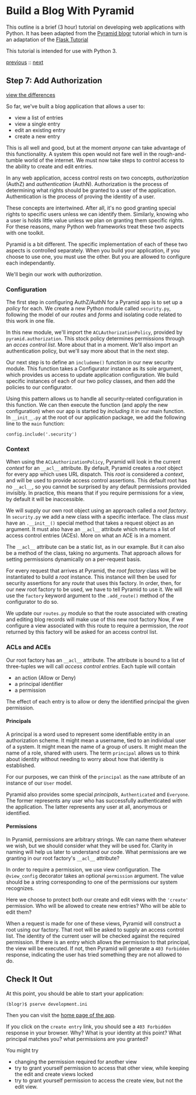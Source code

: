 # Build a Blog With Pyramid

This outline is a brief (3 hour) tutorial on developing web applications with Python.
It has been adapted from the
[Pyramid blogr](http://pyramid-blogr.readthedocs.org/en/latest/)
tutorial which in turn is an adaptation of the
[Flask Tutorial](http://flask.pocoo.org/docs/tutorial/)

This tutorial is intended for use with Python 3.

[previous](https://github.com/cewing/pyramid-blogr-cf/tree/tutorial-step-06) ::
[next](https://github.com/cewing/pyramid-blogr-cf/tree/tutorial-step-08)

## Step 7: Add Authorization

[view the differences](https://github.com/cewing/pyramid-blogr-cf/compare/54982330...449f9513)

So far, we've built a blog application that allows a user to:

* view a list of entries
* view a single entry
* edit an existing entry
* create a new entry

This is all well and good, but at the moment *anyone* can take advantage of this functionality.
A system this open would not fare well in the rough-and-tumble world of the internet.
We must now take steps to control access to the ability to create and edit entries.

In any web application, access control rests on two concepts, *authorization* (AuthZ) and *authentication* (AuthN).
Authorization is the process of determining what rights should be granted to a user of the application.
Authentication is the process of proving the identity of a user.

These concepts are intertwined.
After all, it's no good granting special rights to specific users unless we can identify them.
Similarly, knowing who a user is holds little value unless we plan on granting them specific rights.
For these reasons, many Python web frameworks treat these two aspects with one toolkit.

Pyramid is a bit different.
The specific implementation of each of these two aspects is controlled separately.
When you build your application, if you choose to use one, you must use the other.
But you are allowed to configure each independantly.

We'll begin our work with *authorization*.

### Configuration

The first step in configuring AuthZ/AuthN for a Pyramid app is to set up a *policy* for each.
We create a new Python module called `security.py`, following the model of our *routes* and *forms* and isolating code related to this work in one file.

In this new module, we'll import the `ACLAuthorizationPolicy`, provided by `pyramid.authorization`.
This stock policy determines permissions through an *acces control list*.
More about that in a moment.
We'll also import an authentication policy, but we'll say more about that in the next step.

Our next step is to define an `includeme()` function in our new security module.
This function takes a Configurator instance as its sole argument, which provides us access to update application configuration.
We build specific instances of each of our two policy classes, and then add the policies to our configurator.

Using this pattern allows us to handle all security-related configuration in this function.
We can then execute the function (and apply the new configuration) when our app is started by *including* it in our main function.
In `__init__.py` at the root of our application package, we add the following line to the `main` function:

    config.include('.security')

### Context

When using the `ACLAuthorizationPolicy`, Pyramid will look in the current *context* for an `__acl__` attribute.
By default, Pyramid creates a *root* object for every app which uses URL dispatch.
This *root* is considered a *context*, and will be used to provide access control assertions.
This default root has no `__acl__`, so you cannot be surprised by any default permissions provided invisibly.
In practice, this means that if you require permissions for a view, by default it will be inaccessible.

We will supply our own root object using an approach called a *root factory*.
In `security.py` we add a new class with a specific interface.
The class *must* have an `.__init__()` special method that takes a request object as an argument.
It must also have an `__acl__` attribute which returns a list of access control entries (ACEs).
More on what an ACE is in a moment.

The `__acl__` attribute can be a static list, as in our example.
But it can also be a method of the class, taking no arguments.
That approach allows for setting permissions dynamically on a per-request basis.

For every request that arrives at Pyramid, the *root factory* class will be instantiated to build a *root* instance.
This instance will then be used for security assertions for any *route* that uses this factory.
In order, then, for our new root factory to be used, we have to tell Pyramid to use it.
We will use the `factory` keyword argument to the `.add_route()` method of the configurator to do so.

We update our `routes.py` module so that the route associated with creating and editing blog records will make use of this new root factory
Now, if we configure a view associated with this route to require a permission, the *root* returned by this factory will be asked for an access control list.

### ACLs and ACEs

Our root factory has an `__acl__` attribute.
The attribute is bound to a list of three-tuples we will call *access control entries*.
Each tuple will contain

* an action (Allow or Deny)
* a principal identifier
* a permission

The effect of each entry is to allow or deny the identified principal the given permission.

#### Principals

A principal is a word used to represent some identifiable entity in an authorization scheme.
It might mean a username, tied to an individual user of a system.
It might mean the name of a group of users.
It might mean the name of a role, shared with users.
The term `principal` allows us to think about identity without needing to worry about how that identity is established.

For our purposes, we can think of the `principal` as the `name` attribute of an instance of our `User` model.

Pyramid also provides some special *principals*, `Authenticated` and `Everyone`.
The former represents any user who has successfully authenticated with the application.
The latter represents any user at all, anonymous or identified.

#### Permissions

In Pyramid, permissions are arbitrary strings.
We can name them whatever we wish, but we should consider what they will be used for.
Clarity in naming will help us later to understand our code.
What permissions are we granting in our root factory's `__acl__` attribute?

In order to require a permission, we use view configuration.
The `@view_config` decorator takes an optional `permission` argument.
The value should be a string corresponding to one of the permissions our system recognizes.

Here we choose to protect both our create and edit views with the `'create'` permission.
Who will be allowed to create new entries?
Who will be able to edit them?

When a request is made for one of these views, Pyramid will construct a root using our factory.
That root will be asked to supply an access control list.
The identity of the current user will be checked against the required permission.
If there is an entry which allows the permission to that principal, the view will be executed.
If not, then Pyramid will generate a `403 Forbidden` response, indicating the user has tried something they are not allowed to do.

## Check It Out

At this point, you should be able to start your application:

    (blogr)$ pserve development.ini

Then you can visit the [home page of the app](http://localhost:6543/).

If you click on the `create entry` link, you should see a `403 Forbidden` response in your browser.
Why?
What is your identity at this point?
What principal matches you?
what permissions are you granted?

You might try

* changing the permission required for another view
* try to grant yourself permission to access that other view, while keeping the edit and create views locked
* try to grant yourself permission to access the create view, but not the edit view.
